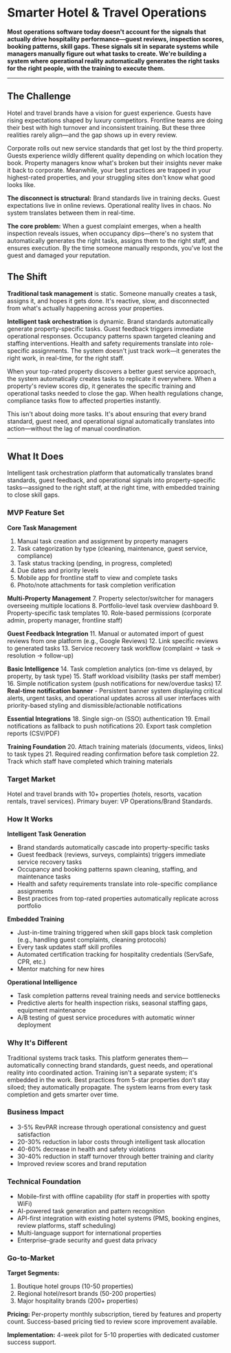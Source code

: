 # Smarter Hotel & Travel Operations

**Most operations software today doesn't account for the signals that actually drive hospitality performance—guest reviews, inspection scores, booking patterns, skill gaps. These signals sit in separate systems while managers manually figure out what tasks to create. We're building a system where operational reality automatically generates the right tasks for the right people, with the training to execute them.**

---

## The Challenge

Hotel and travel brands have a vision for guest experience. Guests have rising expectations shaped by luxury competitors. Frontline teams are doing their best with high turnover and inconsistent training. But these three realities rarely align—and the gap shows up in every review.

Corporate rolls out new service standards that get lost by the third property. Guests experience wildly different quality depending on which location they book. Property managers know what's broken but their insights never make it back to corporate. Meanwhile, your best practices are trapped in your highest-rated properties, and your struggling sites don't know what good looks like.

**The disconnect is structural:** Brand standards live in training decks. Guest expectations live in online reviews. Operational reality lives in chaos. No system translates between them in real-time.

**The core problem:** When a guest complaint emerges, when a health inspection reveals issues, when occupancy dips—there's no system that automatically generates the right tasks, assigns them to the right staff, and ensures execution. By the time someone manually responds, you've lost the guest and damaged your reputation.

## The Shift

**Traditional task management** is static. Someone manually creates a task, assigns it, and hopes it gets done. It's reactive, slow, and disconnected from what's actually happening across your properties.

**Intelligent task orchestration** is dynamic. Brand standards automatically generate property-specific tasks. Guest feedback triggers immediate operational responses. Occupancy patterns spawn targeted cleaning and staffing interventions. Health and safety requirements translate into role-specific assignments. The system doesn't just track work—it generates the right work, in real-time, for the right staff.

When your top-rated property discovers a better guest service approach, the system automatically creates tasks to replicate it everywhere. When a property's review scores dip, it generates the specific training and operational tasks needed to close the gap. When health regulations change, compliance tasks flow to affected properties instantly.

This isn't about doing more tasks. It's about ensuring that every brand standard, guest need, and operational signal automatically translates into action—without the lag of manual coordination.

---

## What It Does

Intelligent task orchestration platform that automatically translates brand standards, guest feedback, and operational signals into property-specific tasks—assigned to the right staff, at the right time, with embedded training to close skill gaps.

### MVP Feature Set

**Core Task Management**
1. Manual task creation and assignment by property managers
2. Task categorization by type (cleaning, maintenance, guest service, compliance)
3. Task status tracking (pending, in progress, completed)
4. Due dates and priority levels
5. Mobile app for frontline staff to view and complete tasks
6. Photo/note attachments for task completion verification

**Multi-Property Management**
7. Property selector/switcher for managers overseeing multiple locations
8. Portfolio-level task overview dashboard
9. Property-specific task templates
10. Role-based permissions (corporate admin, property manager, frontline staff)

**Guest Feedback Integration**
11. Manual or automated import of guest reviews from one platform (e.g., Google Reviews)
12. Link specific reviews to generated tasks
13. Service recovery task workflow (complaint → task → resolution → follow-up)

**Basic Intelligence**
14. Task completion analytics (on-time vs delayed, by property, by task type)
15. Staff workload visibility (tasks per staff member)
16. Simple notification system (push notifications for new/overdue tasks)
17. **Real-time notification banner** - Persistent banner system displaying critical alerts, urgent tasks, and operational updates across all user interfaces with priority-based styling and dismissible/actionable notifications

**Essential Integrations**
18. Single sign-on (SSO) authentication
19. Email notifications as fallback to push notifications
20. Export task completion reports (CSV/PDF)

**Training Foundation**
20. Attach training materials (documents, videos, links) to task types
21. Required reading confirmation before task completion
22. Track which staff have completed which training materials

### Target Market
Hotel and travel brands with 10+ properties (hotels, resorts, vacation rentals, travel services). Primary buyer: VP Operations/Brand Standards.

### How It Works

**Intelligent Task Generation**
- Brand standards automatically cascade into property-specific tasks
- Guest feedback (reviews, surveys, complaints) triggers immediate service recovery tasks
- Occupancy and booking patterns spawn cleaning, staffing, and maintenance tasks
- Health and safety requirements translate into role-specific compliance assignments
- Best practices from top-rated properties automatically replicate across portfolio

**Embedded Training**
- Just-in-time training triggered when skill gaps block task completion (e.g., handling guest complaints, cleaning protocols)
- Every task updates staff skill profiles
- Automated certification tracking for hospitality credentials (ServSafe, CPR, etc.)
- Mentor matching for new hires

**Operational Intelligence**
- Task completion patterns reveal training needs and service bottlenecks
- Predictive alerts for health inspection risks, seasonal staffing gaps, equipment maintenance
- A/B testing of guest service procedures with automatic winner deployment

### Why It's Different

Traditional systems track tasks. This platform generates them—automatically connecting brand standards, guest needs, and operational reality into coordinated action. Training isn't a separate system; it's embedded in the work. Best practices from 5-star properties don't stay siloed; they automatically propagate. The system learns from every task completion and gets smarter over time.

### Business Impact

- 3-5% RevPAR increase through operational consistency and guest satisfaction
- 20-30% reduction in labor costs through intelligent task allocation
- 40-60% decrease in health and safety violations
- 30-40% reduction in staff turnover through better training and clarity
- Improved review scores and brand reputation

### Technical Foundation

- Mobile-first with offline capability (for staff in properties with spotty WiFi)
- AI-powered task generation and pattern recognition
- API-first integration with existing hotel systems (PMS, booking engines, review platforms, staff scheduling)
- Multi-language support for international properties
- Enterprise-grade security and guest data privacy

### Go-to-Market

**Target Segments:**
1. Boutique hotel groups (10-50 properties)
2. Regional hotel/resort brands (50-200 properties)
3. Major hospitality brands (200+ properties)

**Pricing:** Per-property monthly subscription, tiered by features and property count. Success-based pricing tied to review score improvement available.

**Implementation:** 4-week pilot for 5-10 properties with dedicated customer success support.